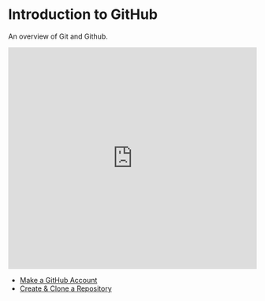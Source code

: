 # Introduction to GitHub
An overview of Git and Github.

<iframe src='https://view.officeapps.live.com/op/embed.aspx?src=https://hylandtechclub.com/capstone/GitLesson/Intro/IntroductionToGitHub.pptx' width='100%' height='450px' frameborder='0'></iframe>

- [Make a GitHub Account](MakeAGitHubAccount.md)
- [Create & Clone a Repository](CreateAndCloneARepository.md)
